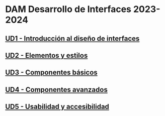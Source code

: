 # DAM Desarrollo de Interfaces 2023-2024

## [UD1 - Introducción al diseño de interfaces](./ud1/ud1_intro/)
## [UD2 - Elementos y estilos](./ud2/ud2_1_electron_requisitos/)
## [UD3 - Componentes básicos](./ud3/ud3_1_componentes_basicos/)
## [UD4 - Componentes avanzados](./ud4/ud4_1_componentes_avanzados/)
## [UD5 - Usabilidad y accesibilidad](./ud5/ud5_1_usabilidad/)
<!-- ## UD6 - Animación y RA -->
<!-- ## UD7 - Informes y documentación -->
<!-- ## UD8 - Pruebas y publicación -->